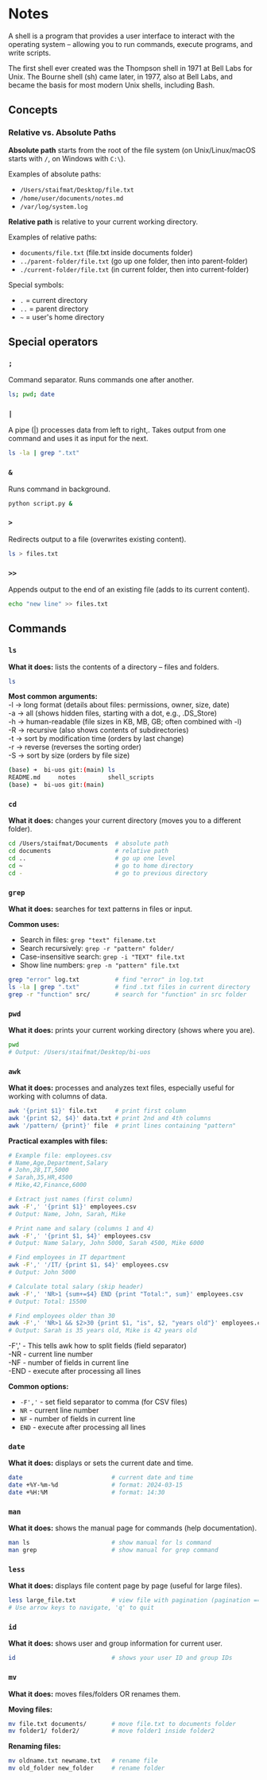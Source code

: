 # Notes

A shell is a program that provides a user interface to interact with the operating system – allowing you to run commands, execute programs, and write scripts.

The first shell ever created was the Thompson shell in 1971 at Bell Labs for Unix. The Bourne shell (sh) came later, in 1977, also at Bell Labs, and became the basis for most modern Unix shells, including Bash.

## Concepts

### Relative vs. Absolute Paths

**Absolute path** starts from the root of the file system (on Unix/Linux/macOS starts with `/`, on Windows with `C:\`).

Examples of absolute paths:
- `/Users/staifmat/Desktop/file.txt`
- `/home/user/documents/notes.md`
- `/var/log/system.log`

**Relative path** is relative to your current working directory.

Examples of relative paths:
- `documents/file.txt` (file.txt inside documents folder)
- `../parent-folder/file.txt` (go up one folder, then into parent-folder)
- `./current-folder/file.txt` (in current folder, then into current-folder)

Special symbols:
- `.` = current directory
- `..` = parent directory
- `~` = user's home directory

## Special operators

### `;`
Command separator. Runs commands one after another.
```bash
ls; pwd; date
```

### `|`
A pipe (|) processes data from left to right,. Takes output from one command and uses it as input for the next.
```bash
ls -la | grep ".txt"
```

### `&`
Runs command in background.
```bash
python script.py &
```

### `>`
Redirects output to a file (overwrites existing content).
```bash
ls > files.txt
```

### `>>`
Appends output to the end of an existing file (adds to its current content).
```bash
echo "new line" >> files.txt
```

## Commands

### `ls`

**What it does:** lists the contents of a directory – files and folders.

```bash
ls
```

**Most common arguments:**<br>
-l → long format (details about files: permissions, owner, size, date)<br>
-a → all (shows hidden files, starting with a dot, e.g., .DS_Store)<br>
-h → human-readable (file sizes in KB, MB, GB; often combined with -l)<br>
-R → recursive (also shows contents of subdirectories)<br>
-t → sort by modification time (orders by last change)<br>
-r → reverse (reverses the sorting order)<br>
-S → sort by size (orders by file size)<br>
```bash
(base) ➜  bi-uos git:(main) ls
README.md     notes         shell_scripts
(base) ➜  bi-uos git:(main) 
```
### `cd`

**What it does:** changes your current directory (moves you to a different folder).

```bash
cd /Users/staifmat/Documents  # absolute path
cd documents                  # relative path
cd ..                         # go up one level
cd ~                          # go to home directory
cd -                          # go to previous directory
```

### `grep`

**What it does:** searches for text patterns in files or input.

**Common uses:**
- Search in files: `grep "text" filename.txt`
- Search recursively: `grep -r "pattern" folder/`
- Case-insensitive search: `grep -i "TEXT" file.txt`
- Show line numbers: `grep -n "pattern" file.txt`

```bash
grep "error" log.txt          # find "error" in log.txt
ls -la | grep ".txt"          # find .txt files in current directory
grep -r "function" src/       # search for "function" in src folder
```

### `pwd`

**What it does:** prints your current working directory (shows where you are).

```bash
pwd
# Output: /Users/staifmat/Desktop/bi-uos
```

### `awk`

**What it does:** processes and analyzes text files, especially useful for working with columns of data.

```bash
awk '{print $1}' file.txt     # print first column
awk '{print $2, $4}' data.txt # print 2nd and 4th columns
awk '/pattern/ {print}' file  # print lines containing "pattern"
```

**Practical examples with files:**

```bash
# Example file: employees.csv
# Name,Age,Department,Salary
# John,28,IT,5000
# Sarah,35,HR,4500
# Mike,42,Finance,6000

# Extract just names (first column)
awk -F',' '{print $1}' employees.csv
# Output: Name, John, Sarah, Mike

# Print name and salary (columns 1 and 4)
awk -F',' '{print $1, $4}' employees.csv
# Output: Name Salary, John 5000, Sarah 4500, Mike 6000

# Find employees in IT department
awk -F',' '/IT/ {print $1, $4}' employees.csv
# Output: John 5000

# Calculate total salary (skip header)
awk -F',' 'NR>1 {sum+=$4} END {print "Total:", sum}' employees.csv
# Output: Total: 15500

# Find employees older than 30
awk -F',' 'NR>1 && $2>30 {print $1, "is", $2, "years old"}' employees.csv
# Output: Sarah is 35 years old, Mike is 42 years old
```

-F',' - This tells awk how to split fields (field separator)<br>
-NR - current line number<br>
-NF - number of fields in current line<br>
-END - execute after processing all lines<br>

**Common options:**
- `-F','` - set field separator to comma (for CSV files)
- `NR` - current line number
- `NF` - number of fields in current line
- `END` - execute after processing all lines

### `date`

**What it does:** displays or sets the current date and time.

```bash
date                         # current date and time
date +%Y-%m-%d               # format: 2024-03-15
date +%H:%M                  # format: 14:30
```

### `man`

**What it does:** shows the manual page for commands (help documentation).

```bash
man ls                       # show manual for ls command
man grep                     # show manual for grep command
```

### `less`

**What it does:** displays file content page by page (useful for large files).

```bash
less large_file.txt          # view file with pagination (pagination == stránkování)
# Use arrow keys to navigate, 'q' to quit
```

### `id`

**What it does:** shows user and group information for current user.

```bash
id                           # shows your user ID and group IDs
```

### `mv`

**What it does:** moves files/folders OR renames them.

**Moving files:**
```bash
mv file.txt documents/       # move file.txt to documents folder
mv folder1/ folder2/         # move folder1 inside folder2
```

**Renaming files:**
```bash
mv oldname.txt newname.txt   # rename file
mv old_folder new_folder     # rename folder
```









